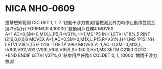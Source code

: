 # NICA NHO-0609
撞擊檢知範例
COLDET 1, 1, 7 '啟動干涉力檢測(當檢測到外力時停止動作並跳至第7行執行)
FORKMCR 4,10000	'啟動用戶任務4
MOVEX A=1,AC=0,SM=0,M1X,L,P5,R=V31%,H=1,MS	'P5
INH
LETVI V18%,5
RINT I216,0,0,0,0
MOVEX A=1,AC=0,SM=0,M1X,L,P15,R=V31%,H=1,MS	'P15
INH
LETVI V18%,15
IF I216=1
GETP V90!
MOVEX A=1,AC=0,SM=0,M1X,L,(V90!,V91!,V92!,V93!,V94!,V95!),S= 150.0,H=1,MS
SETM O218,1
GOTO *END
ENDIF
LETVI V37%,0 '結束用戶任務4
COLDET 0, 1, 10000 '關閉干涉力檢測
